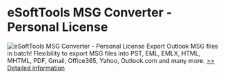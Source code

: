 # eSoftTools MSG Converter - Personal License
![eSoftTools MSG Converter - Personal License](https://mycommerce.akamaized.net/api/pimages/P301010204/BIG/301010204.PNG)
Export Outlook MSG files in batch! Flexibility to export MSG files into PST, EML, EMLX, HTML, MHTML, PDF, Gmail, Office365, Yahoo, Outlook.com and many more.
[>> Detailed information](https://secure.shareit.com/shareit/product.html?productid=301010204&affiliateid=200057808)